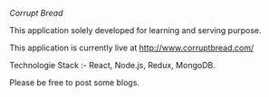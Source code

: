 _Corrupt Bread_

This application solely developed for learning and serving purpose.

This application is currently live at http://www.corruptbread.com/

Technologie Stack :- React, Node.js, Redux, MongoDB.

Please be free to post some blogs.

